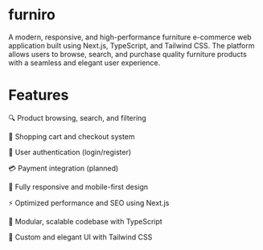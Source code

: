# furniro

A modern, responsive, and high-performance furniture e-commerce web application built using Next.js, TypeScript, and Tailwind CSS. The platform allows users to browse, search, and purchase quality furniture products with a seamless and elegant user experience.

# Features

🔍 Product browsing, search, and filtering

🛒 Shopping cart and checkout system

🔐 User authentication (login/register)

💳 Payment integration (planned)

📱 Fully responsive and mobile-first design

⚡ Optimized performance and SEO using Next.js

🧩 Modular, scalable codebase with TypeScript

🎨 Custom and elegant UI with Tailwind CSS
